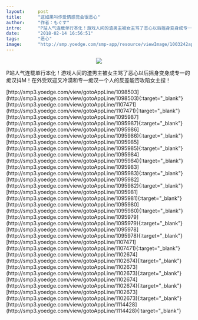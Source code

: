 ```yaml
---
layout:     post
title:      "这如果叫作爱情感觉会很恶心"
author:     "作者：もぐす"
intro:      "P站人气连载单行本化！游戏人间的渣男主被女主骂了恶心以后摇身变身成专一的痴汉抖M！在外受欢迎又冷漠和专一痴汉一个人的反差能否攻陷女主捏！"
date:       "2018-02-14 16:56:51"
tags:       "恶心"
image:      "http://smp.yoedge.com/smp-app/resource/viewImage/1003242appline.png"
---
```

<div style="text-align: center">
<p><img src="http://smp.yoedge.com/smp-app/resource/viewImage/1003242appline.png"/></p>
</div>
<p class="post-meta">
<span>P站人气连载单行本化！游戏人间的渣男主被女主骂了恶心以后摇身变身成专一的痴汉抖M！在外受欢迎又冷漠和专一痴汉一个人的反差能否攻陷女主捏！</span>
</p>
[http://smp3.yoedge.com/view/gotoAppLine/1098503](http://smp3.yoedge.com/view/gotoAppLine/1098503){:target="_blank"}
[http://smp3.yoedge.com/view/gotoAppLine/1107471](http://smp3.yoedge.com/view/gotoAppLine/1107471){:target="_blank"}
[http://smp3.yoedge.com/view/gotoAppLine/1095987](http://smp3.yoedge.com/view/gotoAppLine/1095987){:target="_blank"}
[http://smp3.yoedge.com/view/gotoAppLine/1095986](http://smp3.yoedge.com/view/gotoAppLine/1095986){:target="_blank"}
[http://smp3.yoedge.com/view/gotoAppLine/1095985](http://smp3.yoedge.com/view/gotoAppLine/1095985){:target="_blank"}
[http://smp3.yoedge.com/view/gotoAppLine/1095984](http://smp3.yoedge.com/view/gotoAppLine/1095984){:target="_blank"}
[http://smp3.yoedge.com/view/gotoAppLine/1095983](http://smp3.yoedge.com/view/gotoAppLine/1095983){:target="_blank"}
[http://smp3.yoedge.com/view/gotoAppLine/1095982](http://smp3.yoedge.com/view/gotoAppLine/1095982){:target="_blank"}
[http://smp3.yoedge.com/view/gotoAppLine/1095981](http://smp3.yoedge.com/view/gotoAppLine/1095981){:target="_blank"}
[http://smp3.yoedge.com/view/gotoAppLine/1095980](http://smp3.yoedge.com/view/gotoAppLine/1095980){:target="_blank"}
[http://smp3.yoedge.com/view/gotoAppLine/1095979](http://smp3.yoedge.com/view/gotoAppLine/1095979){:target="_blank"}
[http://smp3.yoedge.com/view/gotoAppLine/1095978](http://smp3.yoedge.com/view/gotoAppLine/1095978){:target="_blank"}
[http://smp3.yoedge.com/view/gotoAppLine/1107471](http://smp3.yoedge.com/view/gotoAppLine/1107471){:target="_blank"}
[http://smp3.yoedge.com/view/gotoAppLine/1102674](http://smp3.yoedge.com/view/gotoAppLine/1102674){:target="_blank"}
[http://smp3.yoedge.com/view/gotoAppLine/1102673](http://smp3.yoedge.com/view/gotoAppLine/1102673){:target="_blank"}
[http://smp3.yoedge.com/view/gotoAppLine/1102674](http://smp3.yoedge.com/view/gotoAppLine/1102674){:target="_blank"}
[http://smp3.yoedge.com/view/gotoAppLine/1102673](http://smp3.yoedge.com/view/gotoAppLine/1102673){:target="_blank"}
[http://smp3.yoedge.com/view/gotoAppLine/1114428](http://smp3.yoedge.com/view/gotoAppLine/1114428){:target="_blank"}


